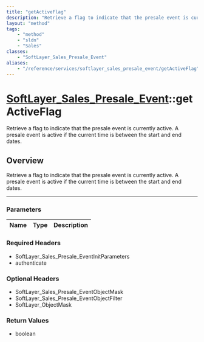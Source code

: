 ```yaml
---
title: "getActiveFlag"
description: "Retrieve a flag to indicate that the presale event is currently active. A presale event is active if the current time is... "
layout: "method"
tags:
    - "method"
    - "sldn"
    - "Sales"
classes:
    - "SoftLayer_Sales_Presale_Event"
aliases:
    - "/reference/services/softlayer_sales_presale_event/getActiveFlag"
---
```

# [SoftLayer_Sales_Presale_Event](/reference/services/SoftLayer_Sales_Presale_Event)::getActiveFlag


Retrieve a flag to indicate that the presale event is currently active. A presale event is active if the current time is between the start and end dates.


## Overview 
Retrieve a flag to indicate that the presale event is currently active. A presale event is active if the current time is between the start and end dates.

-----

### Parameters 
|Name | Type | Description |
| --- | --- | --- |


### Required Headers
* SoftLayer_Sales_Presale_EventInitParameters
* authenticate


### Optional Headers
* SoftLayer_Sales_Presale_EventObjectMask
* SoftLayer_Sales_Presale_EventObjectFilter
* SoftLayer_ObjectMask

### Return Values
* boolean




